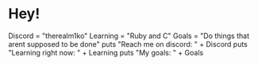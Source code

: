 # Hey!

Discord = "therealm1ko"
Learning = "Ruby and C"
Goals = "Do things that arent supposed to be done"
puts "Reach me on discord: " + Discord
puts "Learning right now: " + Learning
puts "My goals: " + Goals
